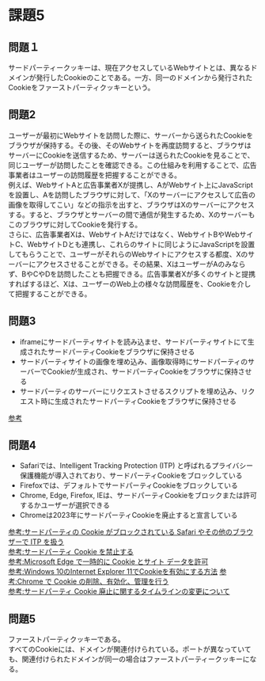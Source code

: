 # 課題5

## 問題１

サードパーティークッキーは、現在アクセスしているWebサイトとは、異なるドメインが発行したCookieのことである。一方、同一のドメインから発行されたCookieをファーストパーティクッキーという。

## 問題2

ユーザーが最初にWebサイトを訪問した際に、サーバーから送られたCookieをブラウザが保持する。その後、そのWebサイトを再度訪問すると、ブラウザはサーバーにCookieを送信するため、サーバーは送られたCookieを見ることで、同じユーザーが訪問したことを確認できる。この仕組みを利用することで、広告事業者はユーザーの訪問履歴を把握することができる。  
例えば、WebサイトAと広告事業者Xが提携し、AがWebサイト上にJavaScriptを設置し、Aを訪問したブラウザに対して、「Xのサーバーにアクセスして広告の画像を取得してこい」などの指示を出すと、ブラウザはXのサーバーにアクセスする。すると、ブラウザとサーバーの間で通信が発生するため、Xのサーバーもこのブラウザに対してCookieを発行する。  
さらに、広告事業者Xは、WebサイトAだけではなく、WebサイトBやWebサイトC、WebサイトDとも連携し、これらのサイトに同じようにJavaScriptを設置してもらうことで、ユーザーがそれらのWebサイトにアクセスする都度、Xのサーバーにアクセスさせることができる。その結果、XはユーザーがAのみならず、BやCやDを訪問したことも把握できる。広告事業者Xが多くのサイトと提携すればするほど、Xは、ユーザーのWeb上の様々な訪問履歴を、Cookieを介して把握することができる。

## 問題3

- iframeにサードパーティサイトを読み込ませ、サードパーティサイトにて生成されたサードパーティCookieをブラウザに保持させる
- サードパーティサイトの画像を埋め込み、画像取得時にサードパーティのサーバーでCookieが生成され、サードパーティCookieをブラウザに保持させる
- サードパーティのサーバーにリクエストさせるスクリプトを埋め込み、リクエスト時に生成されたサードパーティCookieをブラウザに保持させる

[参考](https://kimagureneet.hatenablog.com/entry/2016/02/11/104614)

## 問題4

- Safariでは、Intelligent Tracking Protection (ITP) と呼ばれるプライバシー保護機能が導入されており、サードパーティCookieをブロックしている
- Firefoxでは、デフォルトでサードパーティCookieをブロックしている
- Chrome, Edge, Firefox, IEは、サードパーティCookieをブロックまたは許可するかユーザーが選択できる
- Chromeは2023年にサードパーティCookieを廃止すると宣言している

[参考:サードパーティの Cookie がブロックされている Safari やその他のブラウザーで ITP を扱う](https://docs.microsoft.com/ja-jp/azure/active-directory/develop/reference-third-party-cookies-spas)  
[参考:サードパーティ Cookie を禁止する](https://support.mozilla.org/ja/kb/disable-third-party-cookies)  
[参考:Microsoft Edge で一時的に Cookie とサイト データを許可](https://support.microsoft.com/ja-jp/microsoft-edge/microsoft-edge-%E3%81%A7%E4%B8%80%E6%99%82%E7%9A%84%E3%81%AB-cookie-%E3%81%A8%E3%82%B5%E3%82%A4%E3%83%88-%E3%83%87%E3%83%BC%E3%82%BF%E3%82%92%E8%A8%B1%E5%8F%AF-597f04f2-c0ce-f08c-7c2b-541086362bd2)  
[参考:Windows 10のInternet Explorer 11でCookieを有効にする方法](https://faq.nec-lavie.jp/qasearch/1007/app/servlet/relatedqa?QID=019168)
[参考:Chrome で Cookie の削除、有効化、管理を行う](https://support.google.com/chrome/answer/95647?co=GENIE.Platform%3DDesktop&hl=ja#zippy=%2C%E7%89%B9%E5%AE%9A%E3%81%AE%E3%82%B5%E3%82%A4%E3%83%88%E3%81%AE-cookie-%E3%82%92%E8%A8%B1%E5%8F%AF%E3%81%BE%E3%81%9F%E3%81%AF%E3%83%96%E3%83%AD%E3%83%83%E3%82%AF%E3%81%99%E3%82%8B%2Cchrome-%E3%82%92%E7%B5%82%E4%BA%86%E3%81%97%E3%81%9F%E5%BE%8C%E3%81%AB-cookie-%E3%82%92%E5%89%8A%E9%99%A4%E3%81%99%E3%82%8B%2Ccookie-%E3%82%92%E8%A8%B1%E5%8F%AF%E3%81%BE%E3%81%9F%E3%81%AF%E3%83%96%E3%83%AD%E3%83%83%E3%82%AF%E3%81%99%E3%82%8B)  
[参考:サードパーティ Cookie 廃止に関するタイムラインの変更について](https://japan.googleblog.com/2021/06/cookie.html)

## 問題5

ファーストパーティクッキーである。  
すべてのCookieには、ドメインが関連付けられている。ポートが異なっていても、関連付けられたドメインが同一の場合はファーストパーティークッキーになる。

